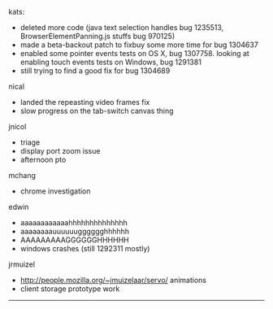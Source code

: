 kats:
* deleted more code (java text selection handles bug 1235513, BrowserElementPanning.js stuffs bug 970125)
* made a beta-backout patch to fixbuy some more time for bug 1304637
* enabled some pointer events tests on OS X, bug 1307758. looking at enabling touch events tests on Windows, bug 1291381
* still trying to find a good fix for bug 1304689



nical
* landed the repeasting video frames fix
* slow progress on the tab-switch canvas thing



jnicol
* triage
* display port zoom issue
* afternoon pto



mchang
* chrome investigation



edwin
* aaaaaaaaaaaahhhhhhhhhhhhhh
* aaaaaaaauuuuuugggggghhhhhh
* AAAAAAAAAGGGGGGHHHHHH
* windows crashes (still 1292311 mostly)



jrmuizel
* http://people.mozilla.org/~jmuizelaar/servo/ animations
* client storage prototype work



________________


